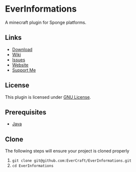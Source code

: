 EverInformations
=============

A minecraft plugin for Sponge platforms.

## Links ##
* [Download](https://github.com/EverCraft/EverInformations/releases)
* [Wiki](http://wiki.evercraft.fr)
* [Issues](https://github.com/EverCraft/EverInformations/issues)
* [Website](http://evercraft.fr)
* [Support Me](https://www.paypal.com/cgi-bin/webscr?cmd=_s-xclick&hosted_button_id=RUSKPBMNJG5R4)

## License ##
This plugin is licensed under [GNU License](https://github.com/EverCraft/EverInformations/blob/master/LICENSE).

## Prerequisites ##
* [Java](http://www.oracle.com/technetwork/java/javase/downloads/jdk8-downloads-2133151.html)

## Clone ##
The following steps will ensure your project is cloned properly

1. `git clone git@github.com:EverCraft/EverInformations.git`
2. `cd EverInformations`
